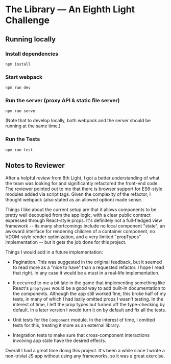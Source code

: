 # The Library — An Eighth Light Challenge

## Running locally

### Install dependencies

`npm install`


### Start webpack 

`npm run dev` 


### Run the server (proxy API & static file server)

`npm run serve`

(Note that to develop locally, both webpack and the server should be running at the same time.)


### Run the Tests

`npm run test`


## Notes to Reviewer

After a helpful review from 8th Light, I got a better understanding of what the team was looking for and significantly refactored the front-end code. The reviewer pointed out to me that there is browser support for ES6-style modules added via script tags. Given the complexity of the refactor, I thought webpack (also stated as an allowed option) made sense. 

Things I like about the current setup are that it allows components to be pretty well decoupled from the app logic, with a clear public contract expressed through React-style props. It's definitely not a full-fledged view framework -- its many shortcomings include no local component "state", an awkward interface for rendering children of a container component, no VDOM-style render optimization, and a very limited "propTypes" implementation -- but it gets the job done for this project. 

Things I would add in a future implementation:

  - Pagination. This was suggested in the original feedback, but it seemed to read more as a "nice to have" than a requested refactor. I hope I read that right. In any case it would be a must in a real-life implementation. 

  - It occurred to me a bit late in the game that implementing something like React's `propTypes` would be a good way to add built-in documentation to the components. Although the app still worked fine, this broke half of my tests, in many of which I had lazily omitted props I wasn't testing. In the interest of time, I left the prop types but turned off the type-checking by default. In a later version I would turn it on by default and fix all the tests. 

  - Unit tests for the `Component` module. In the interest of time, I omitted tests for this, treating it more as an external library.

  - Integration tests to make sure that cross-component interactions involving app state have the desired effects. 

Overall I had a great time doing this project. It's been a while since I wrote a non-trivial JS app without using any frameworks, so it was a great exercise. 